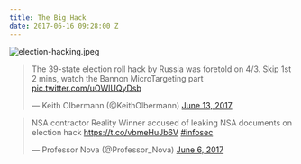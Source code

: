 ```yaml
---
title: The Big Hack
date: 2017-06-16 09:28:00 Z
---
```


![election-hacking.jpeg](https://s3-us-west-2.amazonaws.com/ldepis3upload/IMG_7213.PNG)


<blockquote class="twitter-video" data-lang="en"><p lang="en" dir="ltr">The 39-state election roll hack by Russia was foretold on 4/3. Skip 1st 2 mins, watch the Bannon MicroTargeting part <a href="https://t.co/uOWlUQyDsb">pic.twitter.com/uOWlUQyDsb</a></p>&mdash; Keith Olbermann (@KeithOlbermann) <a href="https://twitter.com/KeithOlbermann/status/874604880224301056">June 13, 2017</a></blockquote>
<script async src="//platform.twitter.com/widgets.js" charset="utf-8"></script>

<blockquote class="twitter-tweet" data-lang="en"><p lang="en" dir="ltr">NSA contractor Reality Winner accused of leaking NSA documents on election hack <a href="https://t.co/vbmeHuJb6V">https://t.co/vbmeHuJb6V</a> <a href="https://twitter.com/hashtag/infosec?src=hash">#infosec</a></p>&mdash; Professor Nova (@Professor_Nova) <a href="https://twitter.com/Professor_Nova/status/872115669885624321">June 6, 2017</a></blockquote>
<script async src="//platform.twitter.com/widgets.js" charset="utf-8"></script>